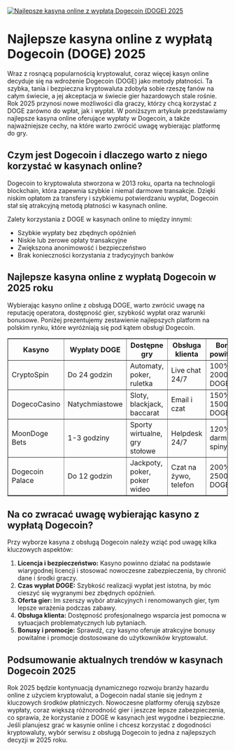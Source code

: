 [![Najlepsze kasyna online z wypłatą Dogecoin (DOGE) 2025](https://123-caf.pages.dev/gitsignup.png)](https://vrmoo.ru/Bt82HjjY)

<h1>Najlepsze kasyna online z wypłatą Dogecoin (DOGE) 2025</h1> <p>Wraz z rosnącą popularnością kryptowalut, coraz więcej kasyn online decyduje się na wdrożenie Dogecoin (DOGE) jako metody płatności. Ta szybka, tania i bezpieczna kryptowaluta zdobyła sobie rzeszę fanów na całym świecie, a jej akceptacja w świecie gier hazardowych stale rośnie. Rok 2025 przynosi nowe możliwości dla graczy, którzy chcą korzystać z DOGE zarówno do wpłat, jak i wypłat. W poniższym artykule przedstawiamy najlepsze kasyna online oferujące wypłaty w Dogecoin, a także najważniejsze cechy, na które warto zwrócić uwagę wybierając platformę do gry.</p>  <h2>Czym jest Dogecoin i dlaczego warto z niego korzystać w kasynach online?</h2> <p>Dogecoin to kryptowaluta stworzona w 2013 roku, oparta na technologii blockchain, która zapewnia szybkie i niemal darmowe transakcje. Dzięki niskim opłatom za transfery i szybkiemu potwierdzaniu wypłat, Dogecoin stał się atrakcyjną metodą płatności w kasynach online.</p> <p>Zalety korzystania z DOGE w kasynach online to między innymi:</p> <ul>   <li>Szybkie wypłaty bez zbędnych opóźnień</li>   <li>Niskie lub zerowe opłaty transakcyjne</li>   <li>Zwiększona anonimowość i bezpieczeństwo</li>   <li>Brak konieczności korzystania z tradycyjnych banków</li> </ul>  <h2>Najlepsze kasyna online z wypłatą Dogecoin w 2025 roku</h2> <p>Wybierając kasyno online z obsługą DOGE, warto zwrócić uwagę na reputację operatora, dostępność gier, szybkość wypłat oraz warunki bonusowe. Poniżej prezentujemy zestawienie najlepszych platform na polskim rynku, które wyróżniają się pod kątem obsługi Dogecoin.</p>  <table border="1" cellspacing="0" cellpadding="8">   <thead>     <tr>       <th>Kasyno</th>       <th>Wypłaty DOGE</th>       <th>Dostępne gry</th>       <th>Obsługa klienta</th>       <th>Bonus powitalny</th>     </tr>   </thead>   <tbody>     <tr>       <td>CryptoSpin</td>       <td>Do 24 godzin</td>       <td>Automaty, poker, ruletka</td>       <td>Live chat 24/7</td>       <td>100% do 2000 DOGE</td>     </tr>     <tr>       <td>DogecoCasino</td>       <td>Natychmiastowe</td>       <td>Sloty, blackjack, baccarat</td>       <td>Email i czat</td>       <td>150% do 1500 DOGE</td>     </tr>     <tr>       <td>MoonDoge Bets</td>       <td>1-3 godziny</td>       <td>Sporty wirtualne, gry stołowe</td>       <td>Helpdesk 24/7</td>       <td>120% + darmowe spiny</td>     </tr>     <tr>       <td>Dogecoin Palace</td>       <td>Do 12 godzin</td>       <td>Jackpoty, poker, poker wideo</td>       <td>Czat na żywo, telefon</td>       <td>200% do 2500 DOGE</td>     </tr>   </tbody> </table>  <h2>Na co zwracać uwagę wybierając kasyno z wypłatą Dogecoin?</h2> <p>Przy wyborze kasyna z obsługą Dogecoin należy wziąć pod uwagę kilka kluczowych aspektów:</p> <ol>   <li><strong>Licencja i bezpieczeństwo:</strong> Kasyno powinno działać na podstawie wiarygodnej licencji i stosować nowoczesne zabezpieczenia, by chronić dane i środki graczy.</li>   <li><strong>Czas wypłat DOGE:</strong> Szybkość realizacji wypłat jest istotna, by móc cieszyć się wygranymi bez zbędnych opóźnień.</li>   <li><strong>Oferta gier:</strong> Im szerszy wybór atrakcyjnych i renomowanych gier, tym lepsze wrażenia podczas zabawy.</li>   <li><strong>Obsługa klienta:</strong> Dostępność profesjonalnego wsparcia jest pomocna w sytuacjach problematycznych lub pytaniach.</li>   <li><strong>Bonusy i promocje:</strong> Sprawdź, czy kasyno oferuje atrakcyjne bonusy powitalne i promocje dostosowane do użytkowników kryptowalut.</li> </ol>  <h2>Podsumowanie aktualnych trendów w kasynach Dogecoin 2025</h2> <p>Rok 2025 będzie kontynuacją dynamicznego rozwoju branży hazardu online z użyciem kryptowalut, a Dogecoin nadal stanie się jednym z kluczowych środków płatniczych. Nowoczesne platformy oferują szybsze wypłaty, coraz większą różnorodność gier i jeszcze lepsze zabezpieczenia, co sprawia, że korzystanie z DOGE w kasynach jest wygodne i bezpieczne. Jeśli planujesz grać w kasynie online i chcesz korzystać z dogodności kryptowaluty, wybór serwisu z obsługą Dogecoin to jedna z najlepszych decyzji w 2025 roku.</p>